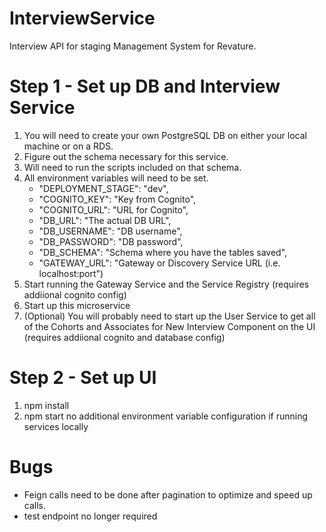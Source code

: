 # InterviewService
Interview API for staging Management System for Revature.


# Step 1 - Set up DB and Interview Service
1. You will need to create your own PostgreSQL DB on either your local machine or on a RDS. 
2. Figure out the schema necessary for this service. 
3. Will need to run the scripts included on that schema. 
4. All environment variables will need to be set. 
    * "DEPLOYMENT_STAGE": "dev",
    * "COGNITO_KEY": "Key from Cognito",
    * "COGNITO_URL": "URL for Cognito",
    * "DB_URL": "The actual DB URL",
    * "DB_USERNAME": "DB username",
    * "DB_PASSWORD": "DB password",
    * "DB_SCHEMA": "Schema where you have the tables saved", 
    * "GATEWAY_URL": "Gateway or Discovery Service URL (i.e. localhost:port")
5. Start running the Gateway Service and the Service Registry (requires addiional cognito config)
6. Start up this microservice
7. (Optional) You will probably need to start up the User Service to get all of the Cohorts and Associates for New Interview Component on the UI (requires addiional cognito and database config)

# Step 2 - Set up UI
1. npm install
2. npm start
  no additional environment variable configuration if running services locally

# Bugs
* Feign calls need to be done after pagination to optimize and speed up calls. 
* test endpoint no longer required

